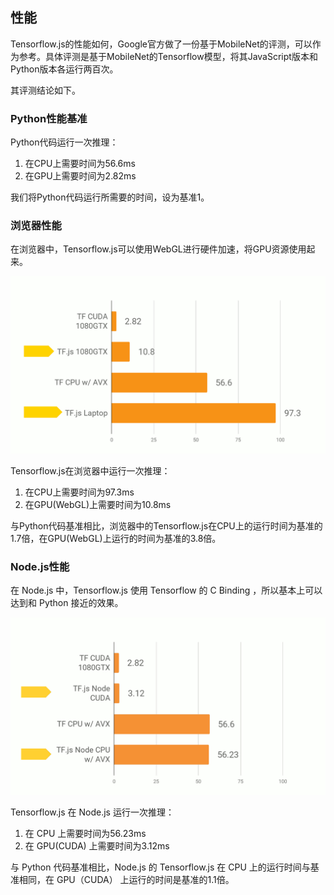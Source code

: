 
## 性能

Tensorflow.js的性能如何，Google官方做了一份基于MobileNet的评测，可以作为参考。具体评测是基于MobileNet的Tensorflow模型，将其JavaScript版本和Python版本各运行两百次。

其评测结论如下。

### Python性能基准

Python代码运行一次推理：

1. 在CPU上需要时间为56.6ms
1. 在GPU上需要时间为2.82ms

我们将Python代码运行所需要的时间，设为基准1。

### 浏览器性能

在浏览器中，Tensorflow.js可以使用WebGL进行硬件加速，将GPU资源使用起来。

![Tensorflow.js性能对比：Browser](images/performance-browser.gif)

Tensorflow.js在浏览器中运行一次推理：

1. 在CPU上需要时间为97.3ms
1. 在GPU(WebGL)上需要时间为10.8ms

与Python代码基准相比，浏览器中的Tensorflow.js在CPU上的运行时间为基准的1.7倍，在GPU(WebGL)上运行的时间为基准的3.8倍。

### Node.js性能

在 Node.js 中，Tensorflow.js 使用 Tensorflow 的 C Binding ，所以基本上可以达到和 Python 接近的效果。

![Tensorflow.js性能对比：Node.js](images/performance-node.gif)

Tensorflow.js 在 Node.js 运行一次推理：

1. 在 CPU 上需要时间为56.23ms
1. 在 GPU(CUDA) 上需要时间为3.12ms

与 Python 代码基准相比，Node.js 的 Tensorflow.js 在 CPU 上的运行时间与基准相同，在 GPU（CUDA） 上运行的时间是基准的1.1倍。
